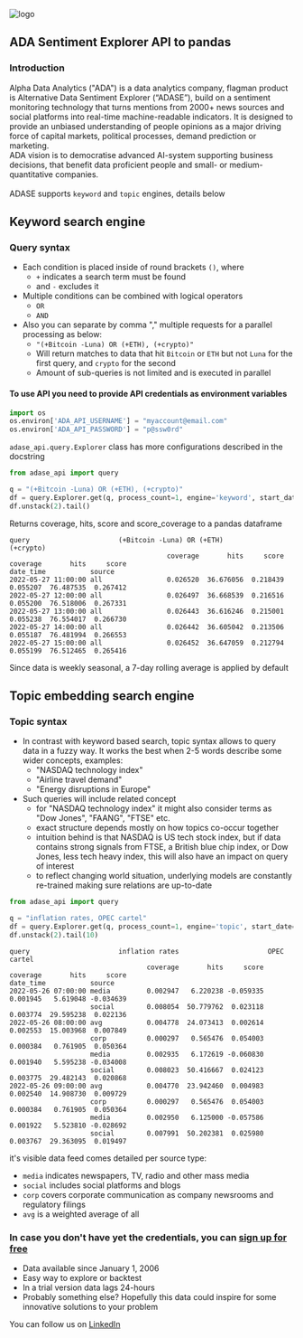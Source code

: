 ![logo](ADA_logo.png)
## ADA Sentiment Explorer API to pandas
### Introduction
Alpha Data Analytics ("ADA") is a data analytics company, flagman product is Alternative Data Sentiment Explorer (“ADASE”), build on a sentiment monitoring technology that turns mentions from 2000+ news sources and social platforms into real-time machine-readable indicators. It is designed to provide an unbiased understanding of people opinions as a major driving force of capital markets, political processes, demand prediction or marketing.  
ADA vision is to democratise advanced AI-system supporting business decisions, that benefit data proficient people and small- or medium- quantitative companies. 
<br><br>
ADASE supports `keyword` and `topic` engines, details below
## Keyword search engine
### Query syntax
- Each condition is placed inside of round brackets `()`, where
  - `+` indicates a search term must be found
  - and `-` excludes it
- Multiple conditions can be combined with logical operators
  - `OR`
  - `AND`
- Also you can separate by comma "," multiple requests for a parallel processing as below:
  - `"(+Bitcoin -Luna) OR (+ETH), (+crypto)"`
  - Will return matches to data that hit `Bitcoin` or `ETH` but not `Luna` for the first query, and  `crypto` for the second
  - Amount of sub-queries is not limited and is executed in parallel

#### To use API you need to provide API credentials as environment variables
```python
import os
os.environ['ADA_API_USERNAME'] = "myaccount@email.com"
os.environ['ADA_API_PASSWORD'] = "p@ssw0rd"
```
`adase_api.query.Explorer` class has more configurations described in the docstring
```python
from adase_api import query

q = "(+Bitcoin -Luna) OR (+ETH), (+crypto)"
df = query.Explorer.get(q, process_count=1, engine='keyword', start_date='2022-01-01', end_date='2022-05-29')
df.unstack(2).tail()
```
Returns coverage, hits, score and score_coverage to a pandas dataframe
```text
query                      (+Bitcoin -Luna) OR (+ETH)                      (+crypto)                     
                                       coverage       hits     score  coverage       hits     score
date_time           source                                                                         
2022-05-27 11:00:00 all                0.026520  36.676056  0.218439  0.055207  76.487535  0.267412
2022-05-27 12:00:00 all                0.026497  36.668539  0.216516  0.055200  76.518006  0.267331
2022-05-27 13:00:00 all                0.026443  36.616246  0.215001  0.055238  76.554017  0.266730
2022-05-27 14:00:00 all                0.026442  36.605042  0.213506  0.055187  76.481994  0.266553
2022-05-27 15:00:00 all                0.026452  36.647059  0.212794  0.055199  76.512465  0.265416
```
Since data is weekly seasonal, a 7-day rolling average is applied by default

## Topic embedding search engine
### Topic syntax

- In contrast with keyword based search, topic syntax allows to query data in a fuzzy way. It works the best when 2-5 words describe some wider concepts, examples:
  - "NASDAQ technology index"
  - "Airline travel demand"
  - "Energy disruptions in Europe"
- Such queries will include related concept
  - for "NASDAQ technology index" it might also consider terms as "Dow Jones", "FAANG", "FTSE" etc.
  - exact structure depends mostly on how topics co-occur together
  - intuition behind is that NASDAQ is US tech stock index, but if data contains strong signals from FTSE, a British blue chip index, or Dow Jones, less tech heavy index, this will also have an impact on query of interest
  - to reflect changing world situation, underlying models are constantly re-trained making sure relations are up-to-date

```python
from adase_api import query

q = "inflation rates, OPEC cartel"
df = query.Explorer.get(q, process_count=1, engine='topic', start_date='2022-01-01')
df.unstack(2).tail(10)
```
```text
query                      inflation rates                      OPEC cartel                     
                                  coverage       hits     score    coverage       hits     score
date_time           source                                                                      
2022-05-26 07:00:00 media         0.002947   6.220238 -0.059335    0.001945   5.619048 -0.034639
                    social        0.008054  50.779762  0.023118    0.003774  29.595238  0.022136
2022-05-26 08:00:00 avg           0.004778  24.073413  0.002614    0.002553  15.003968  0.007849
                    corp          0.000297   0.565476  0.054003    0.000384   0.761905  0.050364
                    media         0.002935   6.172619 -0.060830    0.001940   5.595238 -0.034008
                    social        0.008023  50.416667  0.024123    0.003775  29.482143  0.020868
2022-05-26 09:00:00 avg           0.004770  23.942460  0.004983    0.002540  14.908730  0.009729
                    corp          0.000297   0.565476  0.054003    0.000384   0.761905  0.050364
                    media         0.002950   6.125000 -0.057586    0.001922   5.523810 -0.028692
                    social        0.007991  50.202381  0.025980    0.003767  29.363095  0.019497
```
it's visible data feed comes detailed per source type: 
- `media` indicates newspapers, TV, radio and other mass media
- `social` includes social platforms and blogs
- `corp` covers corporate communication as company newsrooms and regulatory filings
- `avg` is a weighted average of all
### In case you don't have yet the credentials, you can [sign up for free](https://adalytica.io/signup)
- Data available since January 1, 2006
- Easy way to explore or backtest
- In a trial version data lags 24-hours
- Probably something else? Hopefully this data could inspire for some innovative solutions to your problem

You can follow us on [LinkedIn](https://www.linkedin.com/company/alpha-data-analytics/) 